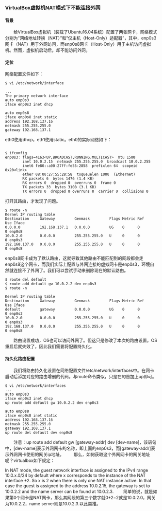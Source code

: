 ### VirtualBox虚拟机NAT模式下不能连接外网  

#### 背景
　　给VirtualBox虚拟机（装载了Ubuntu16.04系统）配置了两张网卡，网络模式分别为“网络地址转换（NAT）”和“仅主机（Host-Only）适配器”，其中，enp0s3网卡（NAT）用于外网访问，而enp0s8网卡（Host-Only）用于主机访问虚拟机。然而，虚拟机启动后，却不能访问外网。

#### 定位
网络配置文件如下：
```
$ vi /etc/network/interface

...
The primary network interface
auto enp0s3
iface enp0s3 inet dhcp

auto enp0s8
iface enp0s8 inet static
address 192.168.137.16
netmask 255.255.255.0
gateway 192.168.137.1 
```

eth0使用dhcp，eth1使用static。eth0的实际网络如下：
```  

$ ifconfig   
enp0s3: flags=4163<UP,BROADCAST,RUNNING,MULTICAST>  mtu 1500
        inet 10.0.2.15  netmask 255.255.255.0  broadcast 10.0.2.255
        inet6 fe80::a00:27ff:fe55:2858  prefixlen 64  scopeid 0x20<link>
        ether 08:00:27:55:28:58  txqueuelen 1000  (Ethernet)
        RX packets 6  bytes 1476 (1.4 KB)
        RX errors 0  dropped 0  overruns 0  frame 0
        TX packets 33  bytes 3108 (3.1 KB)
        TX errors 0  dropped 0 overruns 0  carrier 0  collisions 0
```

打开其路由，才发现了问题。

```
$ route -n  
Kernel IP routing table
Destination     Gateway         Genmask         Flags Metric Ref    Use Iface
0.0.0.0         192.168.137.1   0.0.0.0         UG    0      0        0 enp0s8
10.0.2.0        0.0.0.0         255.255.255.0   U     0      0        0 enp0s3
192.168.137.0   0.0.0.0         255.255.255.0   U     0      0        0 enp0s8
```

enp0s8网卡成为了默认路由，这就导致其他路由不能匹配到的网段都会走enp0s8这个网卡，而我们实际上配置与外网连接的虚拟网卡是enp0s3，环境自然就连接不了外网了。我们可以尝试手动来删除现在的默认路由。  

```
$ route del default  
$ route add default gw 10.0.2.2 dev enp0s3  
$ route -n  

Kernel IP routing table
Destination     Gateway         Genmask         Flags Metric Ref    Use Iface
default         gateway         0.0.0.0         UG    0      0        0 enp0s3
10.0.2.0        0.0.0.0         255.255.255.0   U     0      0        0 enp0s3
192.168.137.0   0.0.0.0         255.255.255.0   U     0      0        0 enp0s8
```
　　路由设置成功，OS也可以访问外网了。但这只是修改了本次的路由设置，OS重启后就失效了，因此我们需要将配置持久化。

#### 持久化路由配置
　　我们将路由持久化设置在网络配置文件/etc/network/interfaces中。在网卡启动后添加对应的路由增删的代码，与route命令类似，只是在句首加上up即可。  
```
$ vi /etc/network/interfaces
...
auto enp0s3
iface enp0s3 inet dhcp
up route add default gw 10.0.2.2 dev enp0s3

auto enp0s8
iface enp0s8 inet static
address 192.168.137.16
netmask 255.255.255.0
gateway 192.168.137.1
up route del default dev enp0s8
```
　　注意：up route add default gw [gateway-addr] dev [dev-name]，该语句中，[dev-name]表示外网网卡的名称，即上面的enp0s3，而[gateway-addr]表示外网网卡使用的网关ip地址。
　　那么，如何获取这个外网网卡的网关地址呢？virtualbox如下规定：

In NAT mode, the guest network interface is assigned to the IPv4 range 10.0.x.0/24 by default where x corresponds to the instance of the NAT interface +2. So x is 2 when there is only one NAT instance active. In that case the guest is assigned to the address 10.0.2.15, the gateway is set to 10.0.2.2 and the name server can be found at 10.0.2.3.
　　简单的说，就是如果第0个网卡是NAT网卡，那么其网段的第三个数字就0+2=2就是10.0.2.0，网关为10.0.2.2，name server则是10.0.2.3.以此类推。